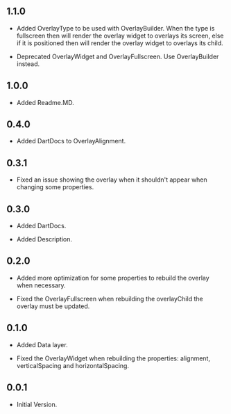 ## 1.1.0

* Added OverlayType to be used with OverlayBuilder. When the type is fullscreen then will render the overlay widget to overlays its screen, else if it is positioned then will render the overlay widget to overlays its child.

* Deprecated OverlayWidget and OverlayFullscreen. Use OverlayBuilder instead.

## 1.0.0

* Added Readme.MD.

## 0.4.0

* Added DartDocs to OverlayAlignment.

## 0.3.1

* Fixed an issue showing the overlay when it shouldn't appear when changing some properties.

## 0.3.0

* Added DartDocs.

* Added Description.

## 0.2.0

* Added more optimization for some properties to rebuild the overlay when necessary.

* Fixed the OverlayFullscreen when rebuilding the overlayChild the overlay must be updated.

## 0.1.0

* Added Data layer.

* Fixed the OverlayWidget when rebuilding the properties: alignment, verticalSpacing and horizontalSpacing.

## 0.0.1

* Initial Version.
